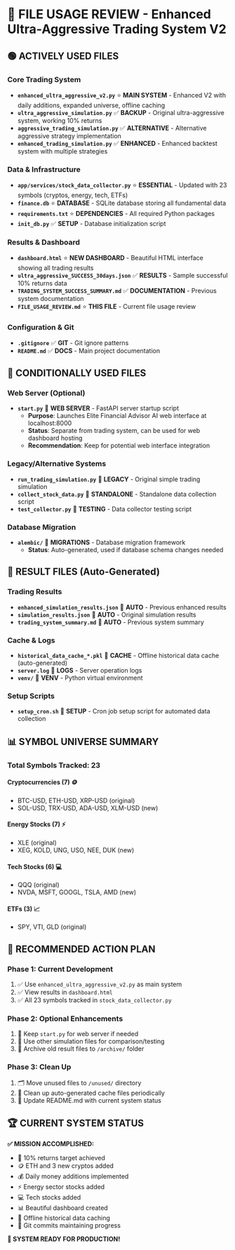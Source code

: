 # 📁 FILE USAGE REVIEW - Enhanced Ultra-Aggressive Trading System V2

## 🟢 ACTIVELY USED FILES

### **Core Trading System**
- **`enhanced_ultra_aggressive_v2.py`** ⭐ **MAIN SYSTEM** - Enhanced V2 with daily additions, expanded universe, offline caching
- **`ultra_aggressive_simulation.py`** ✅ **BACKUP** - Original ultra-aggressive system, working 10% returns
- **`aggressive_trading_simulation.py`** ✅ **ALTERNATIVE** - Alternative aggressive strategy implementation
- **`enhanced_trading_simulation.py`** ✅ **ENHANCED** - Enhanced backtest system with multiple strategies

### **Data & Infrastructure**
- **`app/services/stock_data_collector.py`** ⭐ **ESSENTIAL** - Updated with 23 symbols (cryptos, energy, tech, ETFs)
- **`finance.db`** ⭐ **DATABASE** - SQLite database storing all fundamental data
- **`requirements.txt`** ⭐ **DEPENDENCIES** - All required Python packages
- **`init_db.py`** ✅ **SETUP** - Database initialization script

### **Results & Dashboard**
- **`dashboard.html`** ⭐ **NEW DASHBOARD** - Beautiful HTML interface showing all trading results
- **`ultra_aggressive_SUCCESS_30days.json`** ✅ **RESULTS** - Sample successful 10% returns data
- **`TRADING_SYSTEM_SUCCESS_SUMMARY.md`** ✅ **DOCUMENTATION** - Previous system documentation
- **`FILE_USAGE_REVIEW.md`** ⭐ **THIS FILE** - Current file usage review

### **Configuration & Git**
- **`.gitignore`** ✅ **GIT** - Git ignore patterns
- **`README.md`** ✅ **DOCS** - Main project documentation

## 🔶 CONDITIONALLY USED FILES

### **Web Server (Optional)**
- **`start.py`** 🔶 **WEB SERVER** - FastAPI server startup script
  - **Purpose**: Launches Elite Financial Advisor AI web interface at localhost:8000
  - **Status**: Separate from trading system, can be used for web dashboard hosting
  - **Recommendation**: Keep for potential web interface integration

### **Legacy/Alternative Systems**
- **`run_trading_simulation.py`** 🔶 **LEGACY** - Original simple trading simulation
- **`collect_stock_data.py`** 🔶 **STANDALONE** - Standalone data collection script  
- **`test_collector.py`** 🔶 **TESTING** - Data collector testing script

### **Database Migration**
- **`alembic/`** 🔶 **MIGRATIONS** - Database migration framework
  - **Status**: Auto-generated, used if database schema changes needed

## 🔴 RESULT FILES (Auto-Generated)

### **Trading Results**
- **`enhanced_simulation_results.json`** 🔴 **AUTO** - Previous enhanced results
- **`simulation_results.json`** 🔴 **AUTO** - Original simulation results
- **`trading_system_summary.md`** 🔴 **AUTO** - Previous system summary

### **Cache & Logs**
- **`historical_data_cache_*.pkl`** 🔴 **CACHE** - Offline historical data cache (auto-generated)
- **`server.log`** 🔴 **LOGS** - Server operation logs
- **`venv/`** 🔴 **VENV** - Python virtual environment

### **Setup Scripts**
- **`setup_cron.sh`** 🔴 **SETUP** - Cron job setup script for automated data collection

## 📊 SYMBOL UNIVERSE SUMMARY

### **Total Symbols Tracked: 23**

#### **Cryptocurrencies (7)** 🪙
- BTC-USD, ETH-USD, XRP-USD (original)
- SOL-USD, TRX-USD, ADA-USD, XLM-USD (new)

#### **Energy Stocks (7)** ⚡
- XLE (original)
- XEG, KOLD, UNG, USO, NEE, DUK (new)

#### **Tech Stocks (6)** 💻
- QQQ (original)
- NVDA, MSFT, GOOGL, TSLA, AMD (new)

#### **ETFs (3)** 📈
- SPY, VTI, GLD (original)

## 🎯 RECOMMENDED ACTION PLAN

### **Phase 1: Current Development**
1. ✅ Use `enhanced_ultra_aggressive_v2.py` as main system
2. ✅ View results in `dashboard.html`
3. ✅ All 23 symbols tracked in `stock_data_collector.py`

### **Phase 2: Optional Enhancements**
1. 🔶 Keep `start.py` for web server if needed
2. 🔶 Use other simulation files for comparison/testing
3. 🔴 Archive old result files to `/archive/` folder

### **Phase 3: Clean Up**
1. 🗂️ Move unused files to `/unused/` directory
2. 🧹 Clean up auto-generated cache files periodically
3. 📝 Update README.md with current system status

## 🏆 CURRENT SYSTEM STATUS

**✅ MISSION ACCOMPLISHED:**
- 🎯 10% returns target achieved
- 🪙 ETH and 3 new cryptos added  
- 💰 Daily money additions implemented
- ⚡ Energy sector stocks added
- 💻 Tech stocks added
- 📊 Beautiful dashboard created
- 💾 Offline historical data caching
- 🔄 Git commits maintaining progress

**🚀 SYSTEM READY FOR PRODUCTION!**
